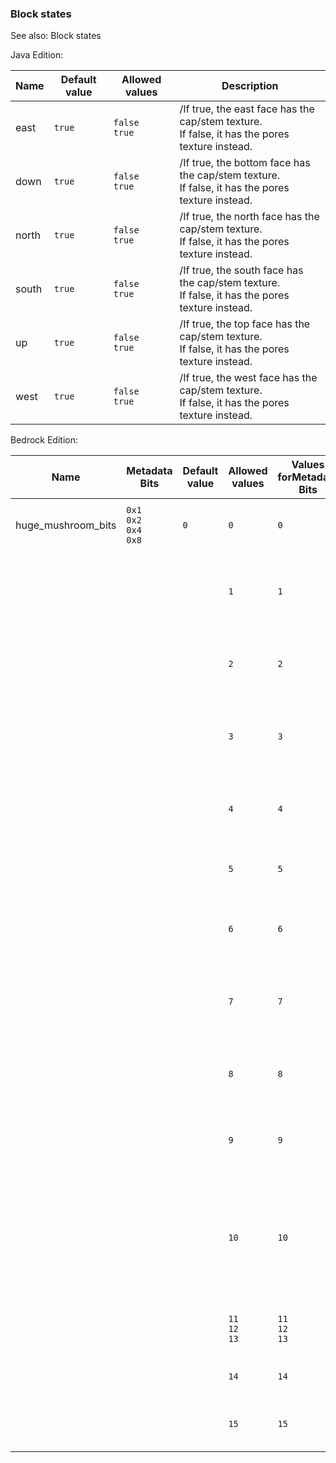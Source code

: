 ### Block states
See also: Block states

Java Edition:

| Name  | Default value | Allowed values     | Description                                                                                         |
|-------|---------------|--------------------|-----------------------------------------------------------------------------------------------------|
| east  | `true`        | `false`<br/>`true` | /If true, the east face has the cap/stem texture.<br/>If false, it has the pores texture instead.   |
| down  | `true`        | `false`<br/>`true` | /If true, the bottom face has the cap/stem texture.<br/>If false, it has the pores texture instead. |
| north | `true`        | `false`<br/>`true` | /If true, the north face has the cap/stem texture.<br/>If false, it has the pores texture instead.  |
| south | `true`        | `false`<br/>`true` | /If true, the south face has the cap/stem texture.<br/>If false, it has the pores texture instead.  |
| up    | `true`        | `false`<br/>`true` | /If true, the top face has the cap/stem texture.<br/>If false, it has the pores texture instead.    |
| west  | `true`        | `false`<br/>`true` | /If true, the west face has the cap/stem texture.<br/>If false, it has the pores texture instead.   |

Bedrock Edition:

| Name               | Metadata Bits                       | Default value | Allowed values         | Values forMetadata Bits | Description                                                                                         |
|--------------------|-------------------------------------|---------------|------------------------|-------------------------|-----------------------------------------------------------------------------------------------------|
| huge_mushroom_bits | `0x1`<br/>`0x2`<br/>`0x4`<br/>`0x8` | `0`           | `0`                    | `0`                     | All six faces have the pores texture.                                                               |
|                    |                                     |               | `1`                    | `1`                     | Cap texture on top, west and north; pores on other sides.                                           |
|                    |                                     |               | `2`                    | `2`                     | Cap texture on top and north; pores on other sides.                                                 |
|                    |                                     |               | `3`                    | `3`                     | Cap texture on top, north and east; pores on other sides.                                           |
|                    |                                     |               | `4`                    | `4`                     | Cap texture on top and west; pores on other sides.                                                  |
|                    |                                     |               | `5`                    | `5`                     | Cap texture on top; pores on other sides.                                                           |
|                    |                                     |               | `6`                    | `6`                     | Cap texture on top and east; pores on other sides.                                                  |
|                    |                                     |               | `7`                    | `7`                     | Cap texture on top, south and west; pores on other sides.                                           |
|                    |                                     |               | `8`                    | `8`                     | Cap texture on top and south; pores on other sides.                                                 |
|                    |                                     |               | `9`                    | `9`                     | Cap texture on top, east and south; pores on other sides.                                           |
|                    |                                     |               | `10`                   | `10`                    | The four side faces have the stem texture,<br/>and the top and bottom faces have the pores texture. |
|                    |                                     |               | `11`<br/>`12`<br/>`13` | `11`<br/>`12`<br/>`13`  | All six faces have the pores texture.                                                               |
|                    |                                     |               | `14`                   | `14`                    | All six faces have the cap texture.                                                                 |
|                    |                                     |               | `15`                   | `15`                    | All six faces have the stem texture.                                                                |




